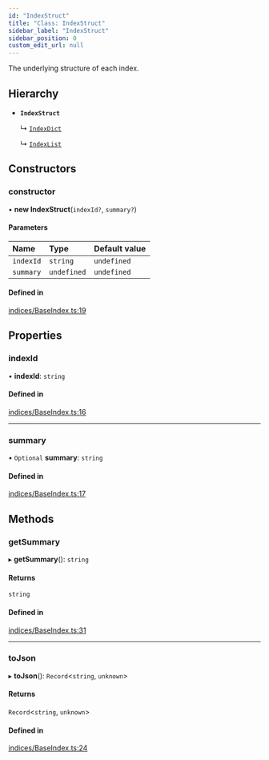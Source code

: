 ```yaml
---
id: "IndexStruct"
title: "Class: IndexStruct"
sidebar_label: "IndexStruct"
sidebar_position: 0
custom_edit_url: null
---
```


The underlying structure of each index.

## Hierarchy

- **`IndexStruct`**

  ↳ [`IndexDict`](IndexDict.md)

  ↳ [`IndexList`](IndexList.md)

## Constructors

### constructor

• **new IndexStruct**(`indexId?`, `summary?`)

#### Parameters

| Name | Type | Default value |
| :------ | :------ | :------ |
| `indexId` | `string` | `undefined` |
| `summary` | `undefined` | `undefined` |

#### Defined in

[indices/BaseIndex.ts:19](https://github.com/run-llama/LlamaIndexTS/blob/0f654ae/packages/core/src/indices/BaseIndex.ts#L19)

## Properties

### indexId

• **indexId**: `string`

#### Defined in

[indices/BaseIndex.ts:16](https://github.com/run-llama/LlamaIndexTS/blob/0f654ae/packages/core/src/indices/BaseIndex.ts#L16)

___

### summary

• `Optional` **summary**: `string`

#### Defined in

[indices/BaseIndex.ts:17](https://github.com/run-llama/LlamaIndexTS/blob/0f654ae/packages/core/src/indices/BaseIndex.ts#L17)

## Methods

### getSummary

▸ **getSummary**(): `string`

#### Returns

`string`

#### Defined in

[indices/BaseIndex.ts:31](https://github.com/run-llama/LlamaIndexTS/blob/0f654ae/packages/core/src/indices/BaseIndex.ts#L31)

___

### toJson

▸ **toJson**(): `Record`<`string`, `unknown`\>

#### Returns

`Record`<`string`, `unknown`\>

#### Defined in

[indices/BaseIndex.ts:24](https://github.com/run-llama/LlamaIndexTS/blob/0f654ae/packages/core/src/indices/BaseIndex.ts#L24)
